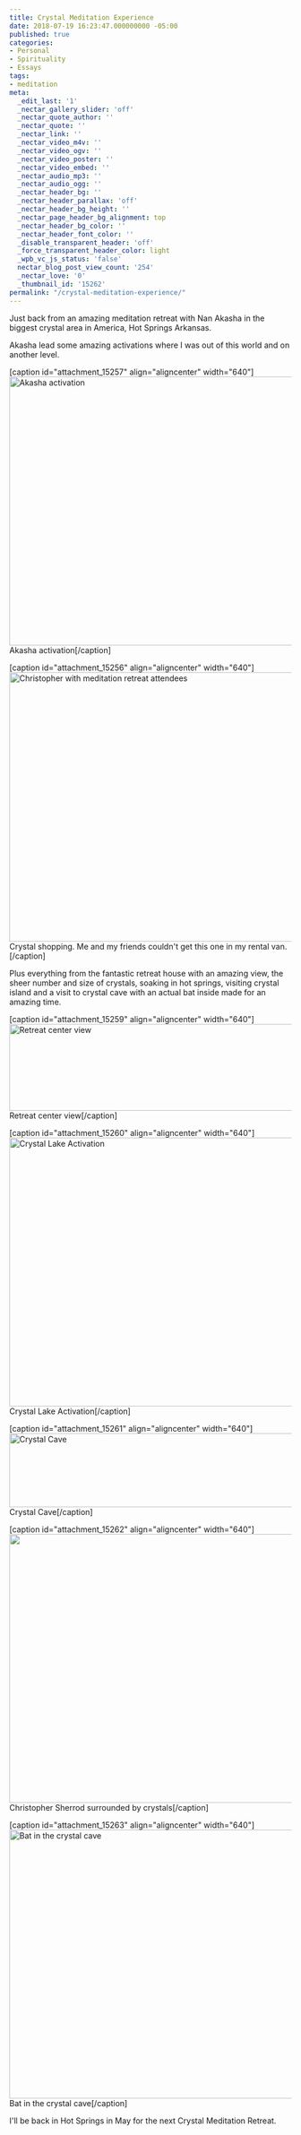 ```yaml
---
title: Crystal Meditation Experience
date: 2018-07-19 16:23:47.000000000 -05:00
published: true
categories:
- Personal
- Spirituality
- Essays
tags:
- meditation
meta:
  _edit_last: '1'
  _nectar_gallery_slider: 'off'
  _nectar_quote_author: ''
  _nectar_quote: ''
  _nectar_link: ''
  _nectar_video_m4v: ''
  _nectar_video_ogv: ''
  _nectar_video_poster: ''
  _nectar_video_embed: ''
  _nectar_audio_mp3: ''
  _nectar_audio_ogg: ''
  _nectar_header_bg: ''
  _nectar_header_parallax: 'off'
  _nectar_header_bg_height: ''
  _nectar_page_header_bg_alignment: top
  _nectar_header_bg_color: ''
  _nectar_header_font_color: ''
  _disable_transparent_header: 'off'
  _force_transparent_header_color: light
  _wpb_vc_js_status: 'false'
  nectar_blog_post_view_count: '254'
  _nectar_love: '0'
  _thumbnail_id: '15262'
permalink: "/crystal-meditation-experience/"
---
```

<p>Just back from an amazing meditation retreat with Nan Akasha in the biggest crystal area in America, Hot Springs Arkansas.</p>
<p>Akasha lead some amazing activations where I was out of this world and on another level.</p>
<p>[caption id="attachment_15257" align="aligncenter" width="640"]<img class="wp-image-15257 size-full" src="{{ site.baseurl }}/posts/2018/07/IMG_6198.png" alt="Akasha activation" width="640" height="480" /> Akasha activation[/caption]</p>
<p>[caption id="attachment_15256" align="aligncenter" width="640"]<img class="wp-image-15256 size-full" src="{{ site.baseurl }}/posts/2018/07/69350875-aaa2-4e88-b4d7-c6368c944ab6.png" alt="Christopher with meditation retreat attendees" width="640" height="481" /> Crystal shopping. Me and my friends couldn't get this one in my rental van.[/caption]</p>
<p>Plus everything from the fantastic retreat house with an amazing view, the sheer number and size of crystals, soaking in hot springs, visiting crystal island and a visit to crystal cave with an actual bat inside made for an amazing time.</p>
<p>[caption id="attachment_15259" align="aligncenter" width="640"]<img class="wp-image-15259 size-full" src="{{ site.baseurl }}/posts/2018/07/IMG_5915.png" alt="Retreat center view" width="640" height="155" /> Retreat center view[/caption]</p>
<p>[caption id="attachment_15260" align="aligncenter" width="640"]<img class="wp-image-15260 size-full" src="{{ site.baseurl }}/posts/2018/07/IMG_6216.png" alt="Crystal Lake Activation" width="640" height="480" /> Crystal Lake Activation[/caption]</p>
<p>[caption id="attachment_15261" align="aligncenter" width="640"]<img class="wp-image-15261 size-full" src="{{ site.baseurl }}/posts/2018/07/IMG_5296.png" alt="Crystal Cave" width="640" height="132" /> Crystal Cave[/caption]</p>
<p>[caption id="attachment_15262" align="aligncenter" width="640"]<img class="wp-image-15262 size-full" src="{{ site.baseurl }}/posts/2018/07/IMG_5356.png" alt="" width="640" height="480" /> Christopher Sherrod surrounded by crystals[/caption]</p>
<p>[caption id="attachment_15263" align="aligncenter" width="640"]<img class="wp-image-15263 size-full" src="{{ site.baseurl }}/posts/2018/07/IMG_6287.png" alt="Bat in the crystal cave" width="640" height="480" /> Bat in the crystal cave[/caption]</p>
<p>I'll be back in Hot Springs in May for the next Crystal Meditation Retreat.</p>
